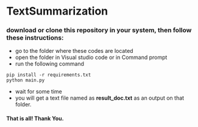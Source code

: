 # TextSummarization

### download or clone this repository in your system, then follow these instructions:
- go to the folder where these codes are located
- open the folder in Visual studio code or in Command prompt
- run the following command
```
pip install -r requirements.txt
python main.py 
```
- wait for some time
- you will get a text file named as **result_doc.txt** as an output on that folder.

#### That is all! Thank You.
